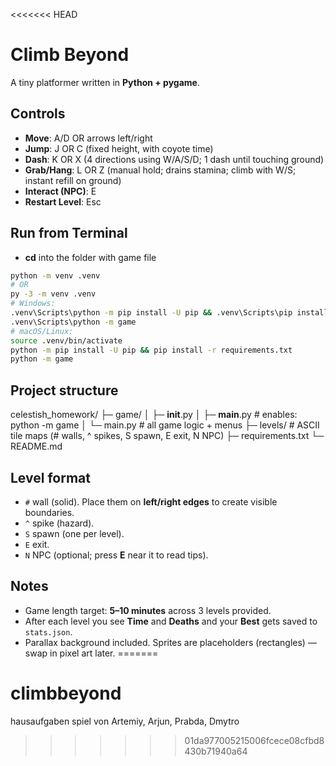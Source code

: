<<<<<<< HEAD
# Climb Beyond

A tiny  platformer written in **Python + pygame**.

## Controls

- **Move**: A/D OR arrows left/right
- **Jump**: J OR C (fixed height, with coyote time)
- **Dash**: K OR X (4 directions using W/A/S/D; 1 dash until touching ground)
- **Grab/Hang**: L OR Z (manual hold; drains stamina; climb with W/S; instant refill on ground)
- **Interact (NPC)**: E
- **Restart Level**: Esc


## Run from Terminal

- **cd** into the folder with game file
```bash
python -m venv .venv
# OR
py -3 -m venv .venv
# Windows:
.venv\Scripts\python -m pip install -U pip && .venv\Scripts\pip install -r requirements.txt
.venv\Scripts\python -m game
# macOS/Linux:
source .venv/bin/activate
python -m pip install -U pip && pip install -r requirements.txt
python -m game
```

## Project structure

celestish_homework/
├─ game/
│  ├─ __init__.py
│  ├─ __main__.py      # enables: python -m game
│  └─ main.py          # all game logic + menus
├─ levels/             # ASCII tile maps (# walls, ^ spikes, S spawn, E exit, N NPC)
├─ requirements.txt
└─ README.md


## Level format

- `#` wall (solid). Place them on **left/right edges** to create visible boundaries.
- `^` spike (hazard).
- `S` spawn (one per level).
- `E` exit.
- `N` NPC (optional; press **E** near it to read tips).

## Notes

- Game length target: **5–10 minutes** across 3 levels provided.
- After each level you see **Time** and **Deaths** and your **Best** gets saved to `stats.json`.
- Parallax background included. Sprites are placeholders (rectangles) — swap in pixel art later.
=======
# climbbeyond
hausaufgaben spiel von Artemiy, Arjun, Prabda, Dmytro
>>>>>>> 01da977005215006fcece08cfbd8430b71940a64
